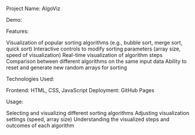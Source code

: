 Project Name: AlgoViz

Demo:

Features:

  Visualization of popular sorting algorithms (e.g., bubble sort, merge sort, quick sort)
  Interactive controls to modify sorting parameters (array size, speed of visualization)
  Real-time visualization of algorithm steps
  Comparison between different algorithms on the same input data
  Ability to reset and generate new random arrays for sorting

Technologies Used:

  Frontend: HTML, CSS, JavaScript
  Deployment: GitHub Pages

Usage:

  Selecting and visualizing different sorting algorithms
  Adjusting visualization settings (speed, array size)
  Understanding the visualized steps and outcomes of each algorithm
